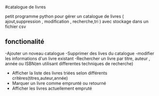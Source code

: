 #catalogue de livres

petit programme python pour gérer un catalogue de livres ( ajout,suppression , modification , recherche,tri ) avec stockage dans un fichier csv

## fonctionalité 

-Ajouter un noveau catalogue 
-Supprimer des lives du catalogue
-modifier les informations d'un livre existant
-Rechercher un livre par titre, auteur , année ou ISBN(en utilisant differentes techniques de recherche)
- Afficher la liste des livres triées selon différents critères(titres,auteur,année)
- Marquer un livre comme emprunté ou retourné
- Afficher les livres actuellement empruté

